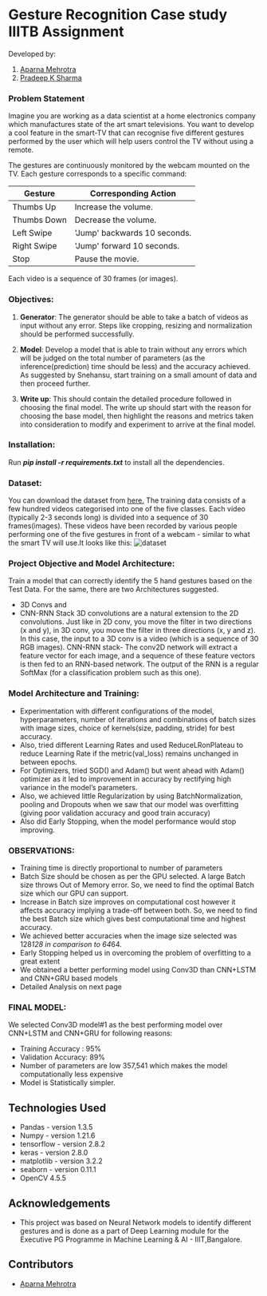 # Gesture Recognition Case study IIITB Assignment

Developed by:
1. [Aparna Mehrotra](https://github.com/AparnaMehrotra)
2. [Pradeep K Sharma](https://github.com/pradeepksharma22)

### Problem Statement
Imagine you are working as a data scientist at a home electronics company which manufactures state of the art smart televisions. You want to develop a cool feature in the smart-TV that can recognise five different gestures performed by the user which will help users control the TV without using a remote.

The gestures are continuously monitored by the webcam mounted on the TV. Each gesture corresponds to a specific command:
 
| Gesture | Corresponding Action |
| --- | --- | 
| Thumbs Up | Increase the volume. |
| Thumbs Down | Decrease the volume. |
| Left Swipe | 'Jump' backwards 10 seconds. |
| Right Swipe | 'Jump' forward 10 seconds. |
| Stop | Pause the movie. |

Each video is a sequence of 30 frames (or images).

### Objectives:
1. **Generator**:  The generator should be able to take a batch of videos as input without any error. Steps like cropping, resizing and normalization should be performed successfully.

2. **Model**: Develop a model that is able to train without any errors which will be judged on the total number of parameters (as the inference(prediction) time should be less) and the accuracy achieved. As suggested by Snehansu, start training on a small amount of data and then proceed further.

3. **Write up**: This should contain the detailed procedure followed in choosing the final model. The write up should start with the reason for choosing the base model, then highlight the reasons and metrics taken into consideration to modify and experiment to arrive at the final model.

### Installation:
Run ***pip install -r requirements.txt*** to install all the dependencies.

### Dataset:
You can download the dataset from [here.](https://drive.google.com/uc?id=1ehyrYBQ5rbQQe6yL4XbLWe3FMvuVUGiL)
The training data consists of a few hundred videos categorised into one of the five classes. Each video (typically 2-3 seconds long) is divided into a sequence of 30 frames(images). These videos have been recorded by various people performing one of the five gestures in front of a webcam - similar to what the smart TV will use.It looks like this:
![dataset](https://user-images.githubusercontent.com/29462447/86066087-d03cf680-ba8e-11ea-91f5-960b5f522a39.png)

### Project Objective and Model Architecture:
Train a model that can correctly identify the 5 hand gestures based on the Test Data. 
For the same, there are two Architectures suggested.
- 3D Convs and 
- CNN-RNN Stack
3D convolutions are a natural extension to the 2D convolutions. Just like in 2D conv, you move the filter in two directions (x and y), in 3D conv, you move the filter in three directions (x, y and z). In this case, the input to a 3D conv is a video (which is a sequence of 30 RGB images).
CNN-RNN stack- The conv2D network will extract a feature vector for each image, and a sequence of these feature vectors is then fed to an RNN-based network. The output of the RNN is a regular SoftMax (for a classification problem such as this one).

### Model Architecture and Training:
- Experimentation with different configurations of the model, hyperparameters, number of iterations and combinations of batch sizes with image sizes, choice of kernels(size, padding, stride) for best accuracy.
- Also, tried different Learning Rates and used ReduceLRonPlateau to reduce Learning Rate if the metric(val_loss) remains unchanged in between epochs.
- For Optimizers, tried SGD() and Adam() but went ahead with Adam() optimizer as it led to improvement in accuracy by rectifying high variance in the model’s parameters.
- Also, we achieved little Regularization by using BatchNormalization, pooling and Dropouts when we saw that our model was overfitting (giving poor validation accuracy and good train accuracy)
- Also did Early Stopping, when the model performance would stop improving.



### OBSERVATIONS:

- Training time is directly proportional to number of parameters
- Batch Size should be chosen as per the GPU selected. A large Batch size throws Out of Memory error. So, we need to find the optimal Batch size which our GPU can support. 
-	Increase in Batch size improves on computational cost however it affects accuracy implying a trade-off between both.
So, we need to find the best Batch size which gives best computational time and highest accuracy.
-	We achieved better accuracies when the image size selected was 128*128 in comparison to 64*64.
-	Early Stopping helped us in overcoming the problem of overfitting to a great extent
-	We obtained a better performing model using Conv3D than CNN+LSTM and CNN+GRU based models
- Detailed Analysis on next page

### FINAL MODEL:

We selected Conv3D model#1 as the best performing model over CNN+LSTM and CNN+GRU for following reasons:
-	Training Accuracy :	95%
-	Validation Accuracy:	89%
-	Number of parameters are low 357,541 which makes the model computationally less expensive
-	Model is Statistically simpler.

## Technologies Used
- Pandas - version 1.3.5
- Numpy - version 1.21.6
- tensorflow - version 2.8.2
- keras - version 2.8.0
- matplotlib - version 3.2.2
- seaborn - version 0.11.1
- OpenCV 4.5.5

## Acknowledgements
- This project was based on Neural Network models to identify different gestures and is done as a part of Deep Learning module for the Executive PG Programme in Machine Learning & AI - IIIT,Bangalore.


## Contributors
- <a href="https://github.com/AparnaMehrotra/">Aparna Mehrotra</a>


